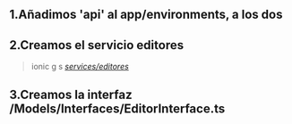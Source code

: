 ## 1.Añadimos 'api' al app/environments, a los dos

## 2.Creamos el servicio editores

> ionic g s *[services/editores][1]*


[1]: https://github.com/morgadodesarrollador/IAW/blob/master/Ionic/apiLibreria/src/app/services/editores.service.ts

## 3.Creamos la interfaz  /Models/Interfaces/EditorInterface.ts